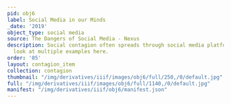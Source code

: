 ```yaml
---
pid: obj6
label: Social Media in our Minds
_date: '2019'
object_type: social media
source: The Dangers of Social Media - Nexus
description: Social contagion often spreads through social media platforms. We will
  look at multiple examples here.
order: '05'
layout: contagion_item
collection: contagion
thumbnail: "/img/derivatives/iiif/images/obj6/full/250,/0/default.jpg"
full: "/img/derivatives/iiif/images/obj6/full/1140,/0/default.jpg"
manifest: "/img/derivatives/iiif/obj6/manifest.json"
---
```

